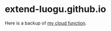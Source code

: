 # extend-luogu.github.io

Here is a backup of [my cloud function](https://service-otgstbe5-1305163805.sh.apigw.tencentcs.com/release/exlg-setting).
